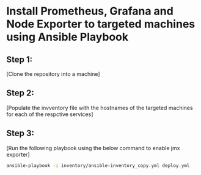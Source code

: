 # Install Prometheus, Grafana and Node Exporter to targeted machines using Ansible Playbook

## Step 1:
[Clone the repository into a machine]

## Step 2:
[Populate the invventory file with the hostnames of the targeted machines for each of the respctive services]

## Step 3:
[Run the following playbook using the below command to enable jmx exporter]

```sh
ansible-playbook -i inventory/ansible-inventory_copy.yml deploy.yml
```
